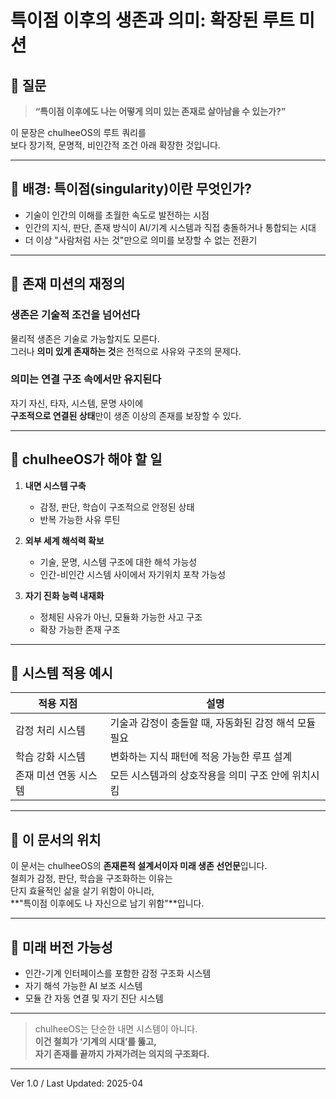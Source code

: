 # 특이점 이후의 생존과 의미: 확장된 루트 미션

## 🎯 질문

> **“특이점 이후에도 나는 어떻게 의미 있는 존재로 살아남을 수 있는가?”**

이 문장은 chulheeOS의 루트 쿼리를  
보다 장기적, 문명적, 비인간적 조건 아래 확장한 것입니다.

---

## 🌌 배경: 특이점(singularity)이란 무엇인가?

- 기술이 인간의 이해를 초월한 속도로 발전하는 시점
- 인간의 지식, 판단, 존재 방식이 AI/기계 시스템과 직접 충돌하거나 통합되는 시대
- 더 이상 "사람처럼 사는 것"만으로 의미를 보장할 수 없는 전환기

---

## 🧠 존재 미션의 재정의

### 생존은 기술적 조건을 넘어선다  
물리적 생존은 기술로 가능할지도 모른다.  
그러나 **의미 있게 존재하는 것**은 전적으로 사유와 구조의 문제다.

### 의미는 연결 구조 속에서만 유지된다  
자기 자신, 타자, 시스템, 문명 사이에  
**구조적으로 연결된 상태**만이 생존 이상의 존재를 보장할 수 있다.

---

## 🧭 chulheeOS가 해야 할 일

1. **내면 시스템 구축**  
   - 감정, 판단, 학습이 구조적으로 안정된 상태  
   - 반복 가능한 사유 루틴

2. **외부 세계 해석력 확보**  
   - 기술, 문명, 시스템 구조에 대한 해석 가능성  
   - 인간-비인간 시스템 사이에서 자기위치 포착 가능성

3. **자기 진화 능력 내재화**  
   - 정체된 사유가 아닌, 모듈화 가능한 사고 구조  
   - 확장 가능한 존재 구조

---

## 🔧 시스템 적용 예시

| 적용 지점 | 설명 |
|-----------|------|
| 감정 처리 시스템 | 기술과 감정이 충돌할 때, 자동화된 감정 해석 모듈 필요 |
| 학습 강화 시스템 | 변화하는 지식 패턴에 적응 가능한 루프 설계 |
| 존재 미션 연동 시스템 | 모든 시스템과의 상호작용을 의미 구조 안에 위치시킴 |

---

## 🧱 이 문서의 위치

이 문서는 chulheeOS의 **존재론적 설계서이자 미래 생존 선언문**입니다.  
철희가 감정, 판단, 학습을 구조화하는 이유는  
단지 효율적인 삶을 살기 위함이 아니라,  
**"특이점 이후에도 나 자신으로 남기 위함"**입니다.

---

## 🧠 미래 버전 가능성

- 인간-기계 인터페이스를 포함한 감정 구조화 시스템
- 자기 해석 가능한 AI 보조 시스템
- 모듈 간 자동 연결 및 자기 진단 시스템

---

> chulheeOS는 단순한 내면 시스템이 아니다.  
> **이건 철희가 ‘기계의 시대’를 뚫고,  
> 자기 존재를 끝까지 가져가려는 의지의 구조화다.**

---

Ver 1.0 / Last Updated: 2025-04
